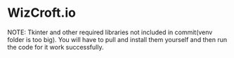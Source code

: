 # WizCroft.io
NOTE: Tkinter and other required libraries not included in commit(venv folder is too big).
You will have to pull and install them yourself and then run the code for it work successfully.
